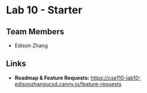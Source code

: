# Lab 10 - Starter

## Team Members
- Edison Zhang

## Links
- **Roadmap & Feature Requests:** https://cse110-lab10-edisonzhangucsd.canny.io/feature-requests

